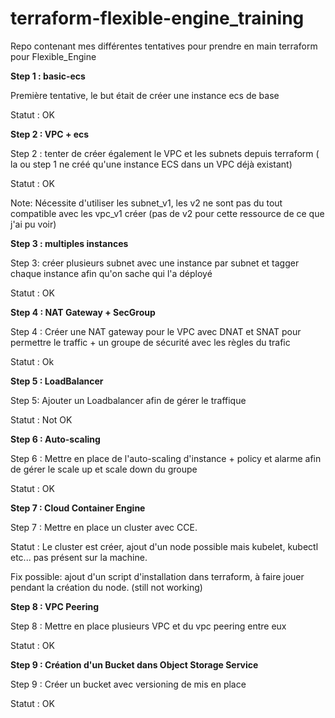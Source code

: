 # terraform-flexible-engine_training
Repo contenant mes différentes tentatives pour prendre en main terraform pour Flexible_Engine


<b>Step 1 : basic-ecs</b>

  Première tentative, le but était de créer une instance ecs de base

  Statut : OK

<b>Step 2 : VPC + ecs</b>

  Step 2 : tenter de créer également le VPC et les subnets depuis terraform ( la ou step 1 ne créé qu'une instance ECS dans un VPC déjà existant)

  Statut : OK

  Note: Nécessite d'utiliser les subnet_v1, les v2 ne sont pas du tout compatible avec les vpc_v1 créer (pas de v2 pour cette ressource de ce que j'ai pu voir)

<b>Step 3 : multiples instances</b>

  Step 3: créer plusieurs subnet avec une instance par subnet et tagger chaque instance afin qu'on sache qui l'a déployé

  Statut : OK

<b>Step 4 : NAT Gateway + SecGroup</b>

  Step 4 : Créer une NAT gateway pour le VPC avec DNAT et SNAT pour permettre le traffic + un groupe de sécurité avec les règles du trafic

  Statut : Ok

<b>Step 5 : LoadBalancer</b>
  
  Step 5: Ajouter un Loadbalancer afin de gérer le traffique

  Statut : Not OK

<b>Step 6 : Auto-scaling</b>

  Step 6 : Mettre en place de l'auto-scaling d'instance + policy et alarme afin de gérer le scale up et scale down du groupe

  Statut : OK

<b>Step 7 : Cloud Container Engine</b>

  Step 7 : Mettre en place un cluster avec CCE.

  Statut : Le cluster est créer, ajout d'un node possible mais kubelet, kubectl etc... pas présent sur la machine.

  Fix possible: ajout d'un script d'installation dans terraform, à faire jouer pendant la création du node. (still not working)

<b>Step 8 : VPC Peering</b>

  Step 8 : Mettre en place plusieurs VPC et du vpc peering entre eux

  Statut : OK

<b>Step 9 : Création d'un Bucket dans Object Storage Service</b>

  Step 9 : Créer un bucket avec versioning de mis en place

  Statut : OK